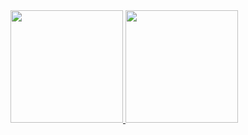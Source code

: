 <div>
<a href="https://github.com/MarcosChevis">
<img height="180em" src="https://github-readme-stats.vercel.app/api/top-langs/?username=MarcosChevis&layout=compact&langs_count=7&theme=dracula"/>
<img height="180em" src="https://github-readme-stats.vercel.app/api?username=MarcosChevist&show_icons=true&theme=dracula&include_all_commits=true&count_private=true"/>
</div>
